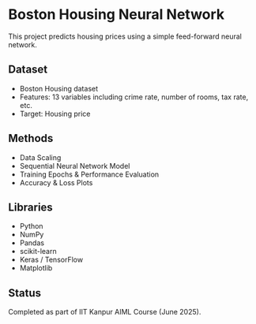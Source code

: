 # Boston Housing Neural Network

This project predicts housing prices using a simple feed-forward neural network.

## Dataset

- Boston Housing dataset
- Features: 13 variables including crime rate, number of rooms, tax rate, etc.
- Target: Housing price

## Methods

- Data Scaling
- Sequential Neural Network Model
- Training Epochs & Performance Evaluation
- Accuracy & Loss Plots

## Libraries

- Python
- NumPy
- Pandas
- scikit-learn
- Keras / TensorFlow
- Matplotlib

## Status

Completed as part of IIT Kanpur AIML Course (June 2025).
